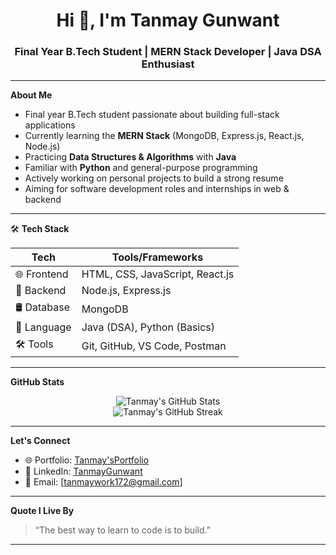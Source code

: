 <h1 align="center">Hi 👋, I'm Tanmay Gunwant</h1>
<h3 align="center">Final Year B.Tech Student | MERN Stack Developer | Java DSA Enthusiast</h3>

---

 **About Me**

-  Final year B.Tech student passionate about building full-stack applications
-  Currently learning the **MERN Stack** (MongoDB, Express.js, React.js, Node.js)
-  Practicing **Data Structures & Algorithms** with **Java**
-  Familiar with **Python** and general-purpose programming
-  Actively working on personal projects to build a strong resume
-  Aiming for software development roles and internships in web & backend

---

🛠️ **Tech Stack**

| Tech        | Tools/Frameworks                           |
|-------------|--------------------------------------------|
| 🌐 Frontend | HTML, CSS, JavaScript, React.js            |
| 🔧 Backend  | Node.js, Express.js                        |
| 🛢️ Database | MongoDB                                    |
| 🧠 Language | Java (DSA), Python (Basics)                |
| 🛠️ Tools    | Git, GitHub, VS Code, Postman              |

---

 **GitHub Stats**

<p align="center">
  <img src="https://github-readme-stats.vercel.app/api?username=Tanmay-AW&show_icons=true&theme=react" alt="Tanmay's GitHub Stats" />
  <br />
  <img src="https://github-readme-streak-stats.herokuapp.com/?user=Tanmay-AW&theme=react" alt="Tanmay's GitHub Streak" />
</p>

---

 **Let's Connect**

- 🌐 Portfolio: [Tanmay'sPortfolio](https://tanmay-aw.github.io/My-Portorlio/)
- 💼 LinkedIn: [TanmayGunwant](https://www.linkedin.com/in/tanmaygunwantdev)
- 📧 Email: [tanmaywork172@gmail.com]

---

 **Quote I Live By**

> “The best way to learn to code is to build.”

---

